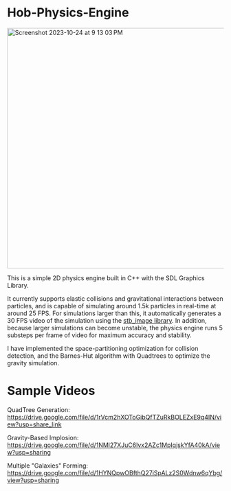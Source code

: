 # Hob-Physics-Engine

<img width="560" alt="Screenshot 2023-10-24 at 9 13 03 PM" src="https://github.com/sameeragrawal536/Hob-Physics-Engine/assets/65458627/ff1a0dd5-9954-46e4-8de9-1e78d05aeee8">

This is a simple 2D physics engine built in C++ with the SDL Graphics Library. 

It currently supports elastic collisions and gravitational interactions between particles, and is capable of simulating around 1.5k particles in real-time at around 25 FPS. For simulations larger than this, it automatically generates a 30 FPS video of the simulation using the [stb_image library](https://github.com/nothings/stb). In addition, because larger simulations can become unstable, the physics engine runs 5 substeps per frame of video for maximum accuracy and stability.

I have implemented the space-partitioning optimization for collision detection, and the Barnes-Hut algorithm with Quadtrees to optimize the gravity simulation. 

# Sample Videos

QuadTree Generation: https://drive.google.com/file/d/1rVcm2hXOToGibQfTZuRkBOLEZxE9q4IN/view?usp=share_link

Gravity-Based Implosion: https://drive.google.com/file/d/1NMl27XJuC6lvx2AZc1MpIqjskYfA40kA/view?usp=sharing

Multiple "Galaxies" Forming: https://drive.google.com/file/d/1HYNQpwOBfthQ27iSpALz2S0Wdnw6qYbg/view?usp=sharing
